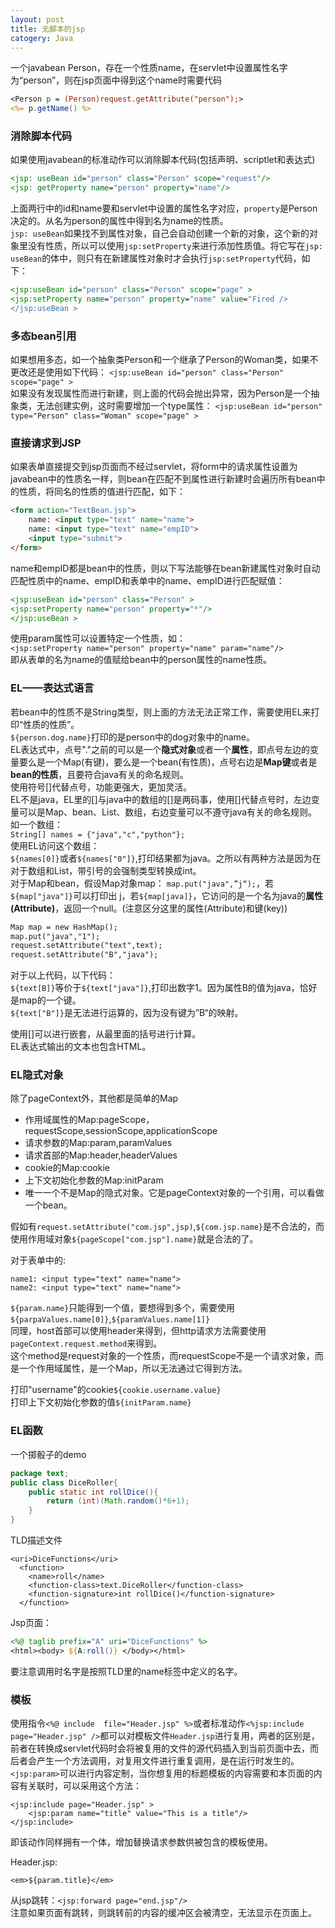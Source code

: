 ```yaml
---
layout: post  
title: 无脚本的jsp  
catogery: Java  
---  
```


一个javabean Person，存在一个性质name，在servlet中设置属性名字为“person”，则在jsp页面中得到这个name时需要代码  

```jsp
<Person p = (Person)request.getAttribute("person");>
<%= p.getName() %>
```  

### 消除脚本代码 

如果使用javabean的标准动作可以消除脚本代码(包括声明、scriptlet和表达式)

```jsp
<jsp: useBean id="person" class="Person" scope="request"/>
<jsp: getProperty name="person" property="name"/>
```  

上面两行中的id和name要和servlet中设置的属性名字对应，`property`是Person决定的。从名为person的属性中得到名为name的性质。  
`jsp: useBean`如果找不到属性对象，自己会自动创建一个新的对象，这个新的对象里没有性质，所以可以使用`jsp:setProperty`来进行添加性质值。将它写在`jsp: useBean`的体中，则只有在新建属性对象时才会执行`jsp:setProperty`代码，如下：  

```jsp
<jsp:useBean id="person" class="Person" scope="page" >
<jsp:setProperty name="person" property="name" value="Fired />
</jsp:useBean >
```  

### 多态bean引用  
如果想用多态，如一个抽象类Person和一个继承了Person的Woman类，如果不更改还是使用如下代码：
`<jsp:useBean id="person" class="Person" scope="page" >`  
如果没有发现属性而进行新建，则上面的代码会抛出异常，因为Person是一个抽象类，无法创建实例，这时需要增加一个type属性：
`<jsp:useBean id="person" type="Person" class="Woman" scope="page" >`  

### 直接请求到JSP

如果表单直接提交到jsp页面而不经过servlet，将form中的请求属性设置为javabean中的性质名一样，则bean在匹配不到属性进行新建时会遍历所有bean中的性质，将同名的性质的值进行匹配，如下：  

```HTML
<form action="TextBean.jsp">
	name: <input type="text" name="name">
	name: <input type="text" name="empID">
	<input type="submit">
</form>
```
name和empID都是bean中的性质，则以下写法能够在bean新建属性对象时自动匹配性质中的name、empID和表单中的name、empID进行匹配赋值：

```jsp
<jsp:useBean id="person" class="Person" >
<jsp:setProperty name="person" property="*"/>
</jsp:useBean >
```
使用param属性可以设置特定一个性质，如：  
`<jsp:setProperty name="person" property="name" param="name"/>`  
即从表单的名为name的值赋给bean中的person属性的name性质。  

### EL——表达式语言  
若bean中的性质不是String类型，则上面的方法无法正常工作，需要使用EL来打印“性质的性质”。  
`${person.dog.name}`打印的是person中的dog对象中的name。  
EL表达式中，点号"."之前的可以是一个**隐式对象**或者一个**属性**，即点号左边的变量要么是一个Map(有键)，要么是一个bean(有性质)，点号右边是**Map键**或者是**bean的性质**，且要符合java有关的命名规则。  
使用符号[]代替点号，功能更强大，更加灵活。  
EL不是java，EL里的[]与java中的数组的[]是两码事，使用[]代替点号时，左边变量可以是Map、bean、List、数组，右边变量可以不遵守java有关的命名规则。如一个数组：  
`String[] names = {"java","c","python"};`  
使用EL访问这个数组：  
`${names[0]}`或者`${names["0"]}`,打印结果都为java。之所以有两种方法是因为在对于数组和List，带引号的会强制类型转换成int。  
对于Map和bean，假设Map对象map：
`map.put("java",”j“);`，若`${map["java"]}`可以打印出 j，若`${map[java]}`，它访问的是一个名为java的**属性(Attribute)**，返回一个null。(注意区分这里的属性(Attribute)和键(key))

```JSP
Map map = new HashMap();
map.put("java","1");
request.setAttribute("text",text);
request.setAttribute("B","java");
```

对于以上代码，以下代码：  
`${text[B]}`等价于`${text["java"]}`,打印出数字1。因为属性B的值为java，恰好是map的一个键。  
`${text["B"]}`是无法进行运算的，因为没有键为”B“的映射。  

使用[]可以进行嵌套，从最里面的括号进行计算。  
EL表达式输出的文本也包含HTML。  

### EL隐式对象  
除了pageContext外，其他都是简单的Map  

- 作用域属性的Map:pageScope，requestScope,sessionScope,applicationScope  
- 请求参数的Map:param,paramValues  
- 请求首部的Map:header,headerValues  
- cookie的Map:cookie  
- 上下文初始化参数的Map:initParam  
- 唯一一个不是Map的隐式对象。它是pageContext对象的一个引用，可以看做一个bean。

假如有`request.setAttribute("com.jsp",jsp)`,`${com.jsp.name}`是不合法的，而使用作用域对象`${pageScope["com.jsp"].name}`就是合法的了。  

对于表单中的:  

```
name1: <input type="text" name="name">
name2: <input type="text" name="name">
```
`${param.name}`只能得到一个值，要想得到多个，需要使用`${parpaValues.name[0]}`,`${paramValues.name[1]}`  
同理，host首部可以使用header来得到，但http请求方法需要使用`pageContext.request.method`来得到。  
这个method是request对象的一个性质，而requestScope不是一个请求对象，而是一个作用域属性，是一个Map，所以无法通过它得到方法。  

打印"username"的cookie`${cookie.username.value}`  
打印上下文初始化参数的值`${initParam.name}`  

### EL函数  
一个掷骰子的demo  

```JAVA
package text;
public class DiceRoller{
	public static int rollDice(){
		return (int)(Math.random()*6+1);
	}
}
```
TLD描述文件  

```
<uri>DiceFunctions</uri>
  <function>
    <name>roll</name>
    <function-class>text.DiceRoller</function-class>
    <function-signature>int rollDice()</function-signature>
  </function>
```
Jsp页面：  

```JSP
<%@ taglib prefix="A" uri="DiceFunctions" %>
<html><body> ${A:roll()} </body></html>
```

要注意调用时名字是按照TLD里的name标签中定义的名字。  

### 模板  
使用指令`<%@ include  file="Header.jsp" %>`或者标准动作`<%jsp:include page="Header.jsp" />`都可以对模板文件`Header.jsp`进行复用，两者的区别是，前者在转换成servlet代码时会将被复用的文件的源代码插入到当前页面中去，而后者会产生一个方法调用，对复用文件进行重复调用，是在运行时发生的。  
`<jsp:param>`可以进行内容定制，当你想复用的标题模板的内容需要和本页面的内容有关联时，可以采用这个方法：  

```
<jsp:include page="Header.jsp" >
	<jsp:param name="title" value="This is a title"/>
</jsp:include>
```
即该动作同样拥有一个体，增加替换请求参数供被包含的模板使用。  

Header.jsp:

`<em>${param.title}</em>`  

从jsp跳转：`<jsp:forward page="end.jsp"/>`  
注意如果页面有跳转，则跳转前的内容的缓冲区会被清空，无法显示在页面上。